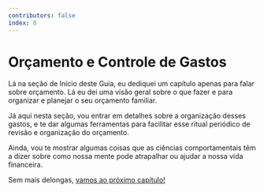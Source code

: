 ```yaml
---
contributors: false
index: 0
---
```

# Orçamento e Controle de Gastos

Lá na seção de Início deste Guia, eu dediquei um capítulo apenas para falar sobre orçamento. Lá eu dei uma visão geral sobre o que fazer e para organizar e planejar o seu orçamento familiar.

Já aqui nesta seção, vou entrar em detalhes sobre a organização desses gastos, e te dar algumas ferramentas para facilitar esse ritual periódico de revisão e organização do orçamento.

Ainda, vou te mostrar algumas coisas que as ciências comportamentais têm a dizer sobre como nossa mente pode atrapalhar ou ajudar a nossa vida financeira.

Sem mais delongas, [vamos ao próximo capítulo!](/guia/orcamento/como-fazer-seu-orcamento.html)